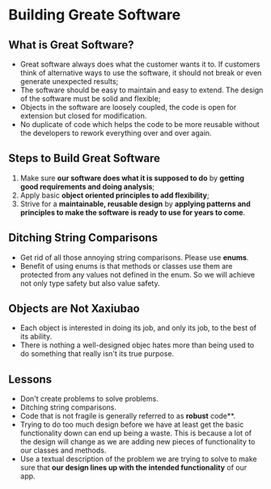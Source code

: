 # Building Greate Software

## What is Great Software?
 - Great software always does what the customer wants it to. If customers think of alternative ways to use the software, it should not break or even generate unexpected results;
 - The software should be easy to maintain and easy to extend. The design of the software must be solid and flexible;
 - Objects in the software are loosely coupled, the code is open for extension but closed for modification.
 - No duplicate of code which helps the code to be more reusable without the developers to rework everything over and over again.
 
## Steps to Build Great Software
 1. Make sure **our software does what it is supposed to do** by **getting good requirements and doing analysis**;
 2. Apply basic **object oriented principles to add flexibility**;
 3. Strive for a **maintainable, reusable design** by **applying patterns and principles to make the software is ready to use for years to come**.
 
## Ditching String Comparisons
 - Get rid of all those annoying string comparisons. Please use **enums**.
 - Benefit of using enums is that methods or classes use them are protected from any values not defined in the enum. So we will achieve not only type safety but also value safety.
 
## Objects are Not Xaxiubao
 - Each object is interested in doing its job, and only its job, to the best of its ability.
 - There is nothing a well-designed objec hates more than being used to do something that really isn't its true purpose.
 
## Lessons
 - Don't create problems to solve problems.
 - Ditching string comparisons.
 - Code that is not fragile is generally referred to as **robust** code**.
 - Trying to do too much design before we have at least get the basic functionality down can end up being a waste. This is because a lot of the design will change as we are adding new pieces of functionality to our classes and methods.
 - Use a textual description of the problem we are trying to solve to make sure that **our design lines up with the intended functionality** of our app.
